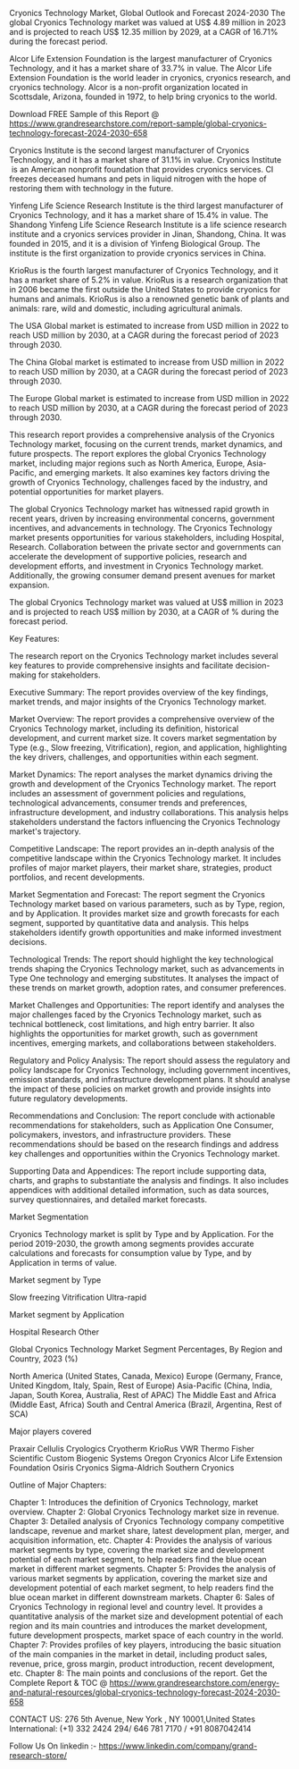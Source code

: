 Cryonics Technology Market, Global Outlook and Forecast 2024-2030
The global Cryonics Technology market was valued at US$ 4.89 million in 2023 and is projected to reach US$ 12.35 million by 2029, at a CAGR of 16.71% during the forecast period.

Alcor Life Extension Foundation is the largest manufacturer of Cryonics Technology, and it has a market share of 33.7% in value. The Alcor Life Extension Foundation is the world leader in cryonics, cryonics research, and cryonics technology. Alcor is a non-profit organization located in Scottsdale, Arizona, founded in 1972, to help bring cryonics to the world.

Download FREE Sample of this Report @ https://www.grandresearchstore.com/report-sample/global-cryonics-technology-forecast-2024-2030-658

Cryonics Institute is the second largest manufacturer of Cryonics Technology, and it has a market share of 31.1% in value. Cryonics Institute  is an American nonprofit foundation that provides cryonics services. CI freezes deceased humans and pets in liquid nitrogen with the hope of restoring them with technology in the future.

Yinfeng Life Science Research Institute is the third largest manufacturer of Cryonics Technology, and it has a market share of 15.4% in value. The Shandong Yinfeng Life Science Research Institute is a life science research institute and a cryonics services provider in Jinan, Shandong, China. It was founded in 2015, and it is a division of Yinfeng Biological Group. The institute is the first organization to provide cryonics services in China.

KrioRus is the fourth largest manufacturer of Cryonics Technology, and it has a market share of 5.2% in value. KrioRus is a research organization that in 2006 became the first outside the United States to provide cryonics for humans and animals. KrioRus is also a renowned genetic bank of plants and animals: rare, wild and domestic, including agricultural animals.

The USA Global market is estimated to increase from USD million in 2022 to reach USD million by 2030, at a CAGR during the forecast period of 2023 through 2030.

The China Global market is estimated to increase from USD million in 2022 to reach USD million by 2030, at a CAGR during the forecast period of 2023 through 2030.

The Europe Global market is estimated to increase from USD million in 2022 to reach USD million by 2030, at a CAGR during the forecast period of 2023 through 2030.

This research report provides a comprehensive analysis of the Cryonics Technology market, focusing on the current trends, market dynamics, and future prospects. The report explores the global Cryonics Technology market, including major regions such as North America, Europe, Asia-Pacific, and emerging markets. It also examines key factors driving the growth of Cryonics Technology, challenges faced by the industry, and potential opportunities for market players.

The global Cryonics Technology market has witnessed rapid growth in recent years, driven by increasing environmental concerns, government incentives, and advancements in technology. The Cryonics Technology market presents opportunities for various stakeholders, including Hospital, Research. Collaboration between the private sector and governments can accelerate the development of supportive policies, research and development efforts, and investment in Cryonics Technology market. Additionally, the growing consumer demand present avenues for market expansion.

The global Cryonics Technology market was valued at US$ million in 2023 and is projected to reach US$ million by 2030, at a CAGR of % during the forecast period.

Key Features:

The research report on the Cryonics Technology market includes several key features to provide comprehensive insights and facilitate decision-making for stakeholders.

Executive Summary: The report provides overview of the key findings, market trends, and major insights of the Cryonics Technology market.

Market Overview: The report provides a comprehensive overview of the Cryonics Technology market, including its definition, historical development, and current market size. It covers market segmentation by Type (e.g., Slow freezing, Vitrification), region, and application, highlighting the key drivers, challenges, and opportunities within each segment.

Market Dynamics: The report analyses the market dynamics driving the growth and development of the Cryonics Technology market. The report includes an assessment of government policies and regulations, technological advancements, consumer trends and preferences, infrastructure development, and industry collaborations. This analysis helps stakeholders understand the factors influencing the Cryonics Technology market's trajectory.

Competitive Landscape: The report provides an in-depth analysis of the competitive landscape within the Cryonics Technology market. It includes profiles of major market players, their market share, strategies, product portfolios, and recent developments.

Market Segmentation and Forecast: The report segment the Cryonics Technology market based on various parameters, such as by Type, region, and by Application. It provides market size and growth forecasts for each segment, supported by quantitative data and analysis. This helps stakeholders identify growth opportunities and make informed investment decisions.

Technological Trends: The report should highlight the key technological trends shaping the Cryonics Technology market, such as advancements in Type One technology and emerging substitutes. It analyses the impact of these trends on market growth, adoption rates, and consumer preferences.

Market Challenges and Opportunities: The report identify and analyses the major challenges faced by the Cryonics Technology market, such as technical bottleneck, cost limitations, and high entry barrier. It also highlights the opportunities for market growth, such as government incentives, emerging markets, and collaborations between stakeholders.

Regulatory and Policy Analysis: The report should assess the regulatory and policy landscape for Cryonics Technology, including government incentives, emission standards, and infrastructure development plans. It should analyse the impact of these policies on market growth and provide insights into future regulatory developments.

Recommendations and Conclusion: The report conclude with actionable recommendations for stakeholders, such as Application One Consumer, policymakers, investors, and infrastructure providers. These recommendations should be based on the research findings and address key challenges and opportunities within the Cryonics Technology market.

Supporting Data and Appendices: The report include supporting data, charts, and graphs to substantiate the analysis and findings. It also includes appendices with additional detailed information, such as data sources, survey questionnaires, and detailed market forecasts.

Market Segmentation

Cryonics Technology market is split by Type and by Application. For the period 2019-2030, the growth among segments provides accurate calculations and forecasts for consumption value by Type, and by Application in terms of value.

Market segment by Type

Slow freezing
Vitrification
Ultra-rapid

Market segment by Application

Hospital
Research
Other

Global Cryonics Technology Market Segment Percentages, By Region and Country, 2023 (%)

North America (United States, Canada, Mexico)
Europe (Germany, France, United Kingdom, Italy, Spain, Rest of Europe)
Asia-Pacific (China, India, Japan, South Korea, Australia, Rest of APAC)
The Middle East and Africa (Middle East, Africa)
South and Central America (Brazil, Argentina, Rest of SCA)

Major players covered

Praxair
Cellulis
Cryologics
Cryotherm
KrioRus
VWR
Thermo Fisher Scientific
Custom Biogenic Systems
Oregon Cryonics
Alcor Life Extension Foundation
Osiris Cryonics
Sigma-Aldrich
Southern Cryonics

Outline of Major Chapters:

Chapter 1: Introduces the definition of Cryonics Technology, market overview.
Chapter 2: Global Cryonics Technology market size in revenue.
Chapter 3: Detailed analysis of Cryonics Technology company competitive landscape, revenue and market share, latest development plan, merger, and acquisition information, etc.
Chapter 4: Provides the analysis of various market segments by type, covering the market size and development potential of each market segment, to help readers find the blue ocean market in different market segments.
Chapter 5: Provides the analysis of various market segments by application, covering the market size and development potential of each market segment, to help readers find the blue ocean market in different downstream markets.
Chapter 6: Sales of Cryonics Technology in regional level and country level. It provides a quantitative analysis of the market size and development potential of each region and its main countries and introduces the market development, future development prospects, market space of each country in the world.
Chapter 7: Provides profiles of key players, introducing the basic situation of the main companies in the market in detail, including product sales, revenue, price, gross margin, product introduction, recent development, etc.
Chapter 8: The main points and conclusions of the report.
Get the Complete Report & TOC @ https://www.grandresearchstore.com/energy-and-natural-resources/global-cryonics-technology-forecast-2024-2030-658

CONTACT US:
276 5th Avenue, New York , NY 10001,United States
International: (+1) 332 2424 294/ 646 781 7170 / +91 8087042414

Follow Us On linkedin :- https://www.linkedin.com/company/grand-research-store/
